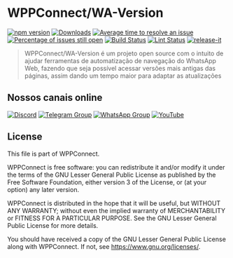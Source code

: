 # WPPConnect/WA-Version

[![npm version](https://img.shields.io/npm/v/@wppconnect/wa-version.svg?color=green)](https://www.npmjs.com/package/@wppconnect/wa-version)
[![Downloads](https://img.shields.io/npm/dm/@wppconnect/wa-version.svg)](https://www.npmjs.com/package/@wppconnect/wa-version)
[![Average time to resolve an issue](https://isitmaintained.com/badge/resolution/wppconnect-team/wa-version.svg)](https://isitmaintained.com/project/wppconnect/wa-version 'Average time to resolve an issue')
[![Percentage of issues still open](https://isitmaintained.com/badge/open/wppconnect-team/wa-version.svg)](https://isitmaintained.com/project/wppconnect/wa-version 'Percentage of issues still open')
[![Build Status](https://img.shields.io/github/workflow/status/wppconnect-team/wa-version/build.svg)](https://github.com/wppconnect/wa-version/actions)
[![Lint Status](https://img.shields.io/github/workflow/status/wppconnect-team/wa-version/lint.svg?label=lint)](https://github.com/wppconnect/wa-version/actions)
[![release-it](https://img.shields.io/badge/%F0%9F%93%A6%F0%9F%9A%80-release--it-e10079.svg)](https://github.com/release-it/release-it)

> WPPConnect/WA-Version é um projeto open source com o intuito de ajudar ferramentas de automatização de navegação do WhatsApp Web, fazendo que seja possível acessar versões mais antigas das páginas, assim dando um tempo maior para adaptar as atualizações

## Nossos canais online

[![Discord](https://img.shields.io/discord/844351092758413353?color=blueviolet&label=Discord&logo=discord&style=flat)](https://discord.gg/zufsDRjxUQ)
[![Telegram Group](https://img.shields.io/badge/Telegram-Group-32AFED?logo=telegram)](https://t.me/wppconnect)
[![WhatsApp Group](https://img.shields.io/badge/WhatsApp-Group-25D366?logo=whatsapp)](https://chat.whatsapp.com/C1ChjyShl5cA7KvmtecF3L)
[![YouTube](https://img.shields.io/youtube/channel/subscribers/UCD7J9LG08PmGQrF5IS7Yv9A?label=YouTube)](https://www.youtube.com/c/wppconnect)

## License

This file is part of WPPConnect.

WPPConnect is free software: you can redistribute it and/or modify
it under the terms of the GNU Lesser General Public License as published by
the Free Software Foundation, either version 3 of the License, or
(at your option) any later version.

WPPConnect is distributed in the hope that it will be useful,
but WITHOUT ANY WARRANTY; without even the implied warranty of
MERCHANTABILITY or FITNESS FOR A PARTICULAR PURPOSE. See the
GNU Lesser General Public License for more details.

You should have received a copy of the GNU Lesser General Public License
along with WPPConnect. If not, see <https://www.gnu.org/licenses/>.
